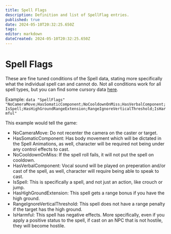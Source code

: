 ```yaml
---
title: Spell Flags
description: Definition and list of SpellFlag entries.
published: true
date: 2024-05-10T20:32:25.650Z
tags: 
editor: markdown
dateCreated: 2024-05-10T20:32:25.650Z
---
```


# Spell Flags
These are fine tuned conditions of the Spell data, stating more specifically what the individual spell can and cannot do. Not all conditions work for all spell types, but you can find some cursory data [here](/Information/Spells/Spell-Data/Spell-Flags/List).

Example: `data "SpellFlags" "NoCameraMove;HasSomaticComponent;NoCooldownOnMiss;HasVerbalComponent;IsSpell;HasHighGroundRangeExtension;RangeIgnoreVerticalThreshold;IsHarmful"`

This example would tell the game:
- NoCameraMove: Do not recenter the camera on the caster or target.
- HasSomaticComponent: Has body movement which will be dictated in the Spell Animations, as well, character will be required not being under any control effects to cast.
- NoCooldownOnMiss: If the spell roll fails, it will not put the spell on cooldown.
- HasVerbalComponent: Vocal sound will be played on preperation and/or cast of the spell, as well, character will require being able to speak to cast.
- IsSpell: This is specifically a spell, and not just an action, like crouch or jump.
- HasHighGroundExtension: This spell gets a range bonus if you have the high ground.
- RangeIgnoreVerticalThreshold: This spell does not have a range penalty if the target has the high ground.
- IsHarmful: This spell has negative effects. More specifically, even if you apply a positive status to the spell, if cast on an NPC that is not hostile, they will become hostile.